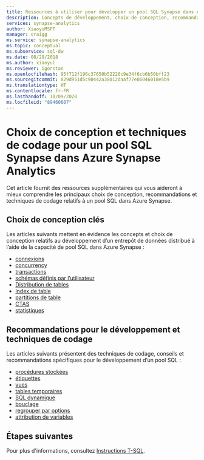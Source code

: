 ```yaml
---
title: Ressources à utiliser pour développer un pool SQL Synapse dans Azure Synapse Analytics
description: Concepts de développement, choix de conception, recommandations et techniques de codage pour Azure Synapse Analytics.
services: synapse-analytics
author: XiaoyuMSFT
manager: craigg
ms.service: synapse-analytics
ms.topic: conceptual
ms.subservice: sql-dw
ms.date: 08/29/2018
ms.author: xiaoyul
ms.reviewer: igorstan
ms.openlocfilehash: 95f712f196c37650b52220c9e34f6cb6b50bff23
ms.sourcegitcommit: 829d951d5c90442a38012daaf77e86046018e5b9
ms.translationtype: HT
ms.contentlocale: fr-FR
ms.lasthandoff: 10/09/2020
ms.locfileid: "89460607"
---
```

# <a name="design-decisions-and-coding-techniques-for-a-synapse-sql-pool-in-azure-synapse-analytics"></a>Choix de conception et techniques de codage pour un pool SQL Synapse dans Azure Synapse Analytics 
 Cet article fournit des ressources supplémentaires qui vous aideront à mieux comprendre les principaux choix de conception, recommandations et techniques de codage relatifs à un pool SQL dans Azure Synapse.

## <a name="key-design-decisions"></a>Choix de conception clés
Les articles suivants mettent en évidence les concepts et choix de conception relatifs au développement d’un entrepôt de données distribué à l’aide de la capacité de pool SQL dans Azure Synapse :

* [connexions](../sql/connect-overview.md)
* [concurrency](resource-classes-for-workload-management.md)
* [transactions](sql-data-warehouse-develop-transactions.md)
* [schémas définis par l’utilisateur](sql-data-warehouse-develop-user-defined-schemas.md)
* [Distribution de tables](sql-data-warehouse-tables-distribute.md)
* [Index de table](sql-data-warehouse-tables-index.md)
* [partitions de table](sql-data-warehouse-tables-partition.md)
* [CTAS](sql-data-warehouse-develop-ctas.md)
* [statistiques](sql-data-warehouse-tables-statistics.md)

## <a name="development-recommendations-and-coding-techniques"></a>Recommandations pour le développement et techniques de codage
Les articles suivants présentent des techniques de codage, conseils et recommandations spécifiques pour le développement d’un pool SQL :

* [procédures stockées](sql-data-warehouse-develop-stored-procedures.md)
* [étiquettes](sql-data-warehouse-develop-label.md)
* [vues](performance-tuning-materialized-views.md)
* [tables temporaires](sql-data-warehouse-tables-temporary.md)
* [SQL dynamique](sql-data-warehouse-develop-dynamic-sql.md)
* [bouclage](sql-data-warehouse-develop-loops.md)
* [regrouper par options](sql-data-warehouse-develop-group-by-options.md)
* [attribution de variables](sql-data-warehouse-develop-variable-assignment.md)

## <a name="next-steps"></a>Étapes suivantes
Pour plus d'informations, consultez [Instructions T-SQL](sql-data-warehouse-reference-tsql-statements.md).
